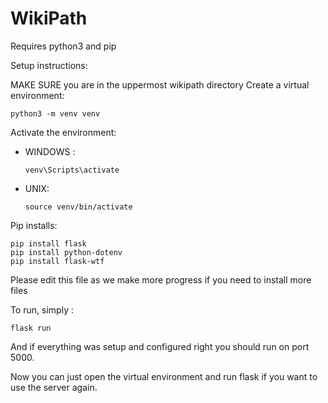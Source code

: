 # WikiPath

Requires python3 and pip

Setup instructions:

MAKE SURE you are in the uppermost wikipath directory
Create a virtual environment:

```
python3 -m venv venv
```

Activate the environment:

- WINDOWS :

  ```
  venv\Scripts\activate
  ```

- UNIX:
  ```
  source venv/bin/activate
  ```

Pip installs:

```
pip install flask
pip install python-dotenv
pip install flask-wtf
```

Please edit this file as we make more progress if you need to install more files

To run, simply :

```
flask run
```

And if everything was setup and configured right you should run on port 5000.

Now you can just open the virtual environment and run flask if you want to use the server again.
